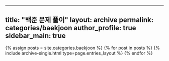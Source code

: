 ---
  title: "백준 문제 풀이"
  layout: archive
  permalink: categories/baekjoon
  author_profile: true
  sidebar_main: true
  ---
  
  {% assign posts = site.categories.baekjoon %}
  {% for post in posts %} {% include archive-single.html type=page.entries_layout %} {% endfor %}
